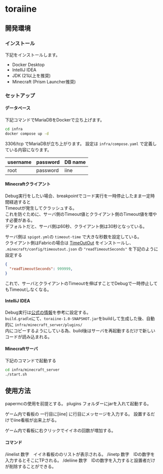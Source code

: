 # toraiine

## 開発環境

### インストール

下記をインストールします。

- Docker Desktop
- IntelliJ IDEA
- JDK (21以上を推奨)
- Minecraft (Prism Launcher推奨)

### セットアップ

#### データベース

下記コマンドでMariaDBをDockerで立ち上げます。

```bash
cd infra
docker compose up -d
```

3306/tcp でMariaDBが立ち上がります。
設定は `infra/compose.yaml` で定義している内容になります。

| username | password | DB name |
|----------|----------|---------|
| root     | password | iine    |

#### Minecraftクライアント

Debug実行をしたい場合、breakpointでコード実行を一時停止したまま一定時間経過すると  
Timeoutが発生してクラッシュする。  
これを防ぐために、サーバ側のTimeout値とクライアント側のTimeout値を増やす必要がある。  
デフォルトだと、サーバ側は60秒、クライアント側は30秒となっている。

サーバ側は `spigot.yml`の `timeout-time` で大きな秒数を設定している。  
クライアント側はFabricの場合は [TimeOutOut](https://modrinth.com/mod/timeoutout) をインストールし、  
`.minecraft/config/timeoutout.json` の `"readTimeoutSeconds"` を下記のように設定する  
```json
{
  "readTimeoutSeconds": 999999,
}
```

これで、サーバとクライアントのTimeoutを伸ばすことでDebugで一時停止してもTimeoutしなくなる。

#### IntelliJ IDEA

Debug実行は[公式の情報](https://docs.papermc.io/paper/dev/debugging)を参考に設定する。  
`build.gradle`にて、`toraiine-1.0-SNAPSHOT.jar`をbuildして生成した後、自動的に `infra/minecraft_server/plugins/`  
内にコピーするようにしている為、build後はサーバを再起動するだけで新しいコードが読み込まれる。

#### Minecraftサーバ

下記のコマンドで起動する
```bash
cd infra/minecraft_server
./start.sh
```

## 使用方法

papermcの使用を前提とする。
plugins フォルダーにjarを入れて起動する。

ゲーム内で看板の
一行目に[iine]
に行目にメッセージを入力する。
設置するだけでiine看板が出来上がる。

ゲーム内で看板に右クリックでイイネの回数が増加する。

#### コマンド

/iinelist 数字　イイネ看板ののリストが表示される。
/iinetp 数字　IDの数字を入力するとそこにTPされる。
/deliine 数字　IDの数字を入力すると設置者だけが削除することができる。

